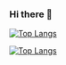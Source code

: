 ### Hi there 👋

<!--
**FatimaCapilla/FatimaCapilla** is a ✨ _special_ ✨ repository because its `README.md` (this file) appears on your GitHub profile.
Here are some ideas to get you started:

- 🔭 I’m currently working on ...
- 🌱 I’m currently learning ...
- 👯 I’m looking to collaborate on ...
- 🤔 I’m looking for help with ...
- 💬 Ask me about ...
- 📫 How to reach me: ...
- 😄 Pronouns: ...
- ⚡ Fun fact: ...
-->
[![Top Langs](https://github-readme-stats.vercel.app/api/top-langs/?username=FatimaCapilla)](https://github.com/FatimaCapilla/github-readme-stats) 

[![Top Langs](https://github-readme-stats.vercel.app/api/top-langs/?username=FatimaCapilla&exclude_repo=github-readme-stats,FatimaCapilla.github.io)](https://github.com/FatimaCapilla/github-readme-stats)
